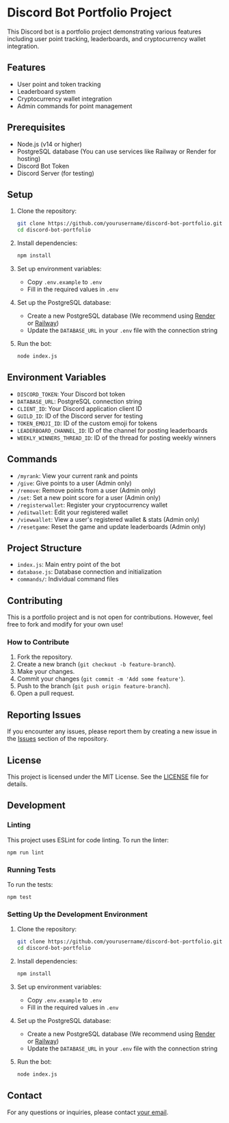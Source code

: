 # Discord Bot Portfolio Project

This Discord bot is a portfolio project demonstrating various features including user point tracking, leaderboards, and cryptocurrency wallet integration.

## Features

- User point and token tracking
- Leaderboard system
- Cryptocurrency wallet integration
- Admin commands for point management

## Prerequisites

- Node.js (v14 or higher)
- PostgreSQL database (You can use services like Railway or Render for hosting)
- Discord Bot Token
- Discord Server (for testing)

## Setup

1. Clone the repository:
   ```bash
   git clone https://github.com/yourusername/discord-bot-portfolio.git
   cd discord-bot-portfolio
   ```

2. Install dependencies:
   ```bash
   npm install
   ```

3. Set up environment variables:
   - Copy `.env.example` to `.env`
   - Fill in the required values in `.env`

4. Set up the PostgreSQL database:
   - Create a new PostgreSQL database (We recommend using [Render](https://render.com) or [Railway](https://railway.app))
   - Update the `DATABASE_URL` in your `.env` file with the connection string

5. Run the bot:
   ```bash
   node index.js
   ```

## Environment Variables

- `DISCORD_TOKEN`: Your Discord bot token
- `DATABASE_URL`: PostgreSQL connection string
- `CLIENT_ID`: Your Discord application client ID
- `GUILD_ID`: ID of the Discord server for testing
- `TOKEN_EMOJI_ID`: ID of the custom emoji for tokens
- `LEADERBOARD_CHANNEL_ID`: ID of the channel for posting leaderboards
- `WEEKLY_WINNERS_THREAD_ID`: ID of the thread for posting weekly winners

## Commands

- `/myrank`: View your current rank and points
- `/give`: Give points to a user (Admin only)
- `/remove`: Remove points from a user (Admin only)
- `/set`: Set a new point score for a user (Admin only)
- `/registerwallet`: Register your cryptocurrency wallet
- `/editwallet`: Edit your registered wallet
- `/viewwallet`: View a user's registered wallet & stats (Admin only)
- `/resetgame`: Reset the game and update leaderboards (Admin only)

## Project Structure

- `index.js`: Main entry point of the bot
- `database.js`: Database connection and initialization
- `commands/`: Individual command files

## Contributing

This is a portfolio project and is not open for contributions. However, feel free to fork and modify for your own use!

### How to Contribute

1. Fork the repository.
2. Create a new branch (`git checkout -b feature-branch`).
3. Make your changes.
4. Commit your changes (`git commit -m 'Add some feature'`).
5. Push to the branch (`git push origin feature-branch`).
6. Open a pull request.

## Reporting Issues

If you encounter any issues, please report them by creating a new issue in the [Issues](https://github.com/yourusername/discord-bot-portfolio/issues) section of the repository.

## License

This project is licensed under the MIT License. See the [LICENSE](LICENSE) file for details.

## Development

### Linting

This project uses ESLint for code linting. To run the linter:

```
npm run lint
```

### Running Tests

To run the tests:

```
npm test
```

### Setting Up the Development Environment

1. Clone the repository:
   ```bash
   git clone https://github.com/yourusername/discord-bot-portfolio.git
   cd discord-bot-portfolio
   ```

2. Install dependencies:
   ```bash
   npm install
   ```

3. Set up environment variables:
   - Copy `.env.example` to `.env`
   - Fill in the required values in `.env`

4. Set up the PostgreSQL database:
   - Create a new PostgreSQL database (We recommend using [Render](https://render.com) or [Railway](https://railway.app))
   - Update the `DATABASE_URL` in your `.env` file with the connection string

5. Run the bot:
   ```bash
   node index.js
   ```

## Contact

For any questions or inquiries, please contact [your email](mailto:youremail@example.com).
